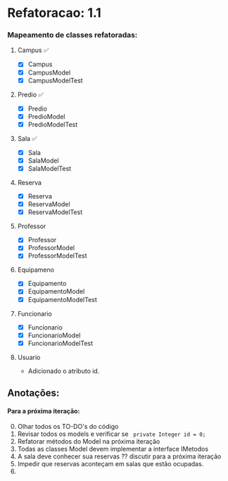 # Refatoracao: 1.1

### Mapeamento de classes refatoradas:

1. Campus :white_check_mark:

    - [x] Campus
    - [x] CampusModel
    - [x] CampusModelTest

2. Predio :white_check_mark:

    - [x] Predio
    - [x] PredioModel
    - [x] PredioModelTest

3. Sala :white_check_mark:

    - [x] Sala
    - [x] SalaModel
    - [x] SalaModelTest

4. Reserva

    - [x] Reserva
    - [x] ReservaModel
    - [x] ReservaModelTest

5. Professor

    - [x] Professor
    - [x] ProfessorModel
    - [x] ProfessorModelTest

6. Equipameno

    - [x] Equipamento
    - [x] EquipamentoModel
    - [x] EquipamentoModelTest

7. Funcionario

    - [x] Funcionario
    - [x] FuncionarioModel
    - [x] FuncionarioModelTest

8. Usuario
    * Adicionado o atributo id.

## Anotações:

#### Para a próxima iteração:

0. Olhar todos os TO-DO's do código
1. Revisar todos os models e verificar se `` private Integer id = 0;``
2. Refatorar métodos do Model na próxima iteração
3. Todas as classes Model devem implementar a interface IMetodos
4. A sala deve conhecer sua reservas ?? discutir para a próxima iteração
5. Impedir que reservas aconteçam em salas que estão ocupadas.
6. 
